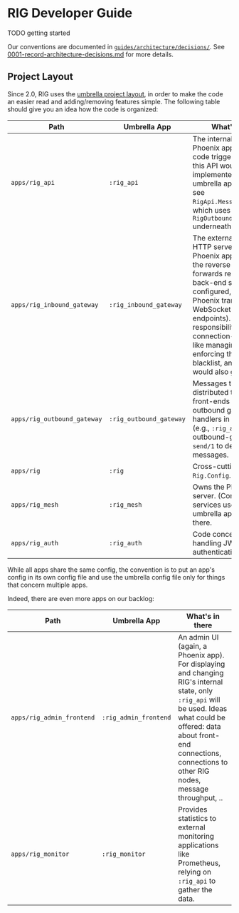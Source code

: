 # RIG Developer Guide

TODO getting started

Our conventions are documented in [`guides/architecture/decisions/`](guides/architecture/decisions/). See [0001-record-architecture-decisions.md](guides/architecture/decisions/0001-record-architecture-decisions.md) for more details.

## Project Layout

Since 2.0, RIG uses the [umbrella project layout](https://elixir-lang.org/getting-started/mix-otp/dependencies-and-umbrella-apps.html#umbrella-projects), in order to make the code an easier read and adding/removing features simple. The following table should give you an idea how the code is organized:

Path | Umbrella App | What's in there
---- | ------------ | ---------------
`apps/rig_api` | `:rig_api` | The internal API, built as a Phoenix app. The actual code triggered by a call to this API would typically be implemented in another umbrella app (for example, see `RigApi.MessageController`, which uses `RigOutboundGateway.send/1` underneath).
`apps/rig_inbound_gateway` | `:rig_inbound_gateway` | The externally facing HTTP server, built as a Phoenix app. It includes the reverse proxy, which forwards requests to back-end services as configured, as well as the Phoenix transports (e.g., WebSocket and SSE endpoints). Other responsibilities include connection-related things like managing and enforcing the JWT blacklist, and rate limiting would also go in here.
`apps/rig_outbound_gateway` | `:rig_outbound_gateway` | Messages that are to be distributed to connected front-ends go through the outbound gateway. Even handlers in other apps (e.g., `:rig_api`) use the outbound-gateway's `send/1` to deliver messages.
`apps/rig` | `:rig` | Cross-cutting helpers, like `Rig.Config`.
`apps/rig_mesh` | `:rig_mesh` | Owns the Phoenix PubSub server. (Communication) services used by multiple umbrella apps would go in there.
`apps/rig_auth` | `:rig_auth` | Code concerned with handling JWTs (or authentication, in general).

While all apps share the same config, the convention is to put an app's config in its own config file and use the umbrella config file only for things that concern multiple apps.

Indeed, there are even more apps on our backlog:

Path | Umbrella App | What's in there
---- | ------------ | ---------------
`apps/rig_admin_frontend` | `:rig_admin_frontend` | An admin UI (again, a Phoenix app). For displaying and changing RIG's internal state, only `:rig_api` will be used. Ideas what could be offered: data about front-end connections, connections to other RIG nodes, message throughput, ..
`apps/rig_monitor` | `:rig_monitor` | Provides statistics to external monitoring applications like Prometheus, relying on `:rig_api` to gather the data.
